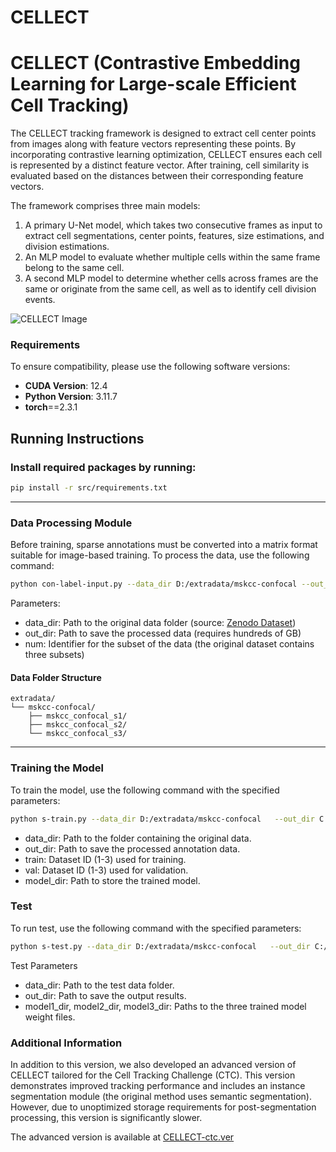 # CELLECT
# CELLECT (Contrastive Embedding Learning for Large-scale Efficient Cell Tracking)
The CELLECT tracking framework is designed to extract cell center points from images along with feature vectors representing these points. By incorporating contrastive learning optimization, CELLECT ensures each cell is represented by a distinct feature vector. After training, cell similarity is evaluated based on the distances between their corresponding feature vectors.

The framework comprises three main models:
1. A primary U-Net model, which takes two consecutive frames as input to extract cell segmentations, center points, features, size estimations, and division estimations.
2. An MLP model to evaluate whether multiple cells within the same frame belong to the same cell.
3. A second MLP model to determine whether cells across frames are the same or originate from the same cell, as well as to identify cell division events.



![CELLECT Image](https://github.com/zzz333za/CELLECT-ctc.ver_2024.10/raw/main/CELLECT.png)

### Requirements

To ensure compatibility, please use the following software versions:
- **CUDA Version**: 12.4  
- **Python Version**: 3.11.7
- **torch**==2.3.1



## Running Instructions

### Install required packages by running:

```bash
pip install -r src/requirements.txt
```


---

### Data Processing Module

Before training, sparse annotations must be converted into a matrix format suitable for image-based training. To process the data, use the following command:
```bash
python con-label-input.py --data_dir D:/extradata/mskcc-confocal --out_dir C:/Users/try --num 2
```
Parameters:  
- data_dir: Path to the original data folder (source: [Zenodo Dataset](zenodo.org/record/6460303))  
- out_dir: Path to save the processed data (requires hundreds of GB)  
- num: Identifier for the subset of the data (the original dataset contains three subsets)

#### Data Folder Structure  

```plaintext
extradata/
└── mskcc-confocal/
    ├── mskcc_confocal_s1/
    ├── mskcc_confocal_s2/
    └── mskcc_confocal_s3/

```
---
### Training the Model

To train the model, use the following command with the specified parameters:
```bash
python s-train.py --data_dir D:/extradata/mskcc-confocal   --out_dir C:/Users/try --train 2 --val 2 --model_dir ./model/
```
- data_dir: Path to the folder containing the original data.  
- out_dir: Path to save the processed annotation data.  
- train: Dataset ID (1-3) used for training.  
- val: Dataset ID (1-3) used for validation.  
- model_dir: Path to store the trained model.  

### Test

To run test, use the following command with the specified parameters:
```bash
python s-test.py --data_dir D:/extradata/mskcc-confocal   --out_dir C:/Users/z/Desktop/try --model1_dir ./model/U-ext+-x3rdstr0-149.0-3.4599.pth  --model2_dir ./model/EX+-x3rdstr0-149.0-3.4599.pth --model3_dir ./model/EN+-x3rdstr0-149.0-3.4599.pth
```

Test Parameters    
- data_dir: Path to the test data folder.  
- out_dir: Path to save the output results.    
- model1_dir, model2_dir, model3_dir: Paths to the three trained model weight files. 



### Additional Information

In addition to this version, we also developed an advanced version of CELLECT tailored for the Cell Tracking Challenge (CTC). This version demonstrates improved tracking performance and includes an instance segmentation module (the original method uses semantic segmentation). However, due to unoptimized storage requirements for post-segmentation processing, this version is significantly slower.

The advanced version is available at [CELLECT-ctc.ver](github.com/zzz333za/CELLECT-ctc.ver)
